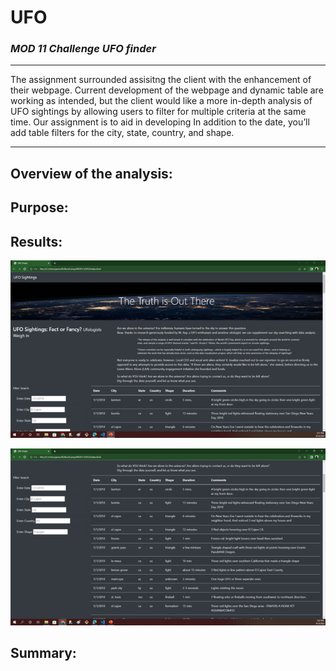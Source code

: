 # **UFO**
### *MOD 11 Challenge UFO finder*
________________________________
The assignment surrounded assisitng the client with the enhancement of their webpage.  Current development of the webpage and dynamic table are working as intended, but the client would like a more in-depth analysis of UFO sightings by allowing users to filter for multiple criteria at the same time.  Our assignment is to aid in developing In addition to the date, you’ll add table filters for the city, state, country, and shape.

__________________________________

## Overview of the analysis:

## Purpose:

## Results:

![Landing Page ](https://github.com/JBtallgrass/UFO/blob/main/Static/images/Landing%20page.png)





![Search Window](https://github.com/JBtallgrass/UFO/blob/main/Static/images/Search%20Window.png)

## Summary:


